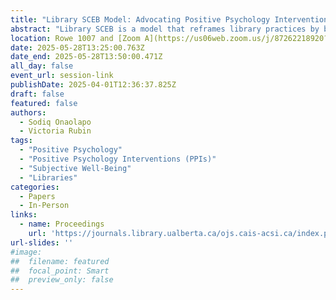 ```yaml
---
title: "Library SCEB Model: Advocating Positive Psychology Interventions in Library Settings"
abstract: "Library SCEB is a model that reframes library practices by building on elements from prominent theories in the positive psychology movement. We assert that certain types of space redesign (S), collection building (C), innovative events and programming (E), and bibliotherapy (B) are closely aligned with Positive Psychology Interventions (PPIs), which have been found experimentally to successfully improve subjective wellbeing (positive emotions, engagement, character strengths) in several disciplines, including education, health care, and organizational studies. We identify challenges with the Library SCEB efforts and recommend strategies for further integration of PPIs in the context of academic, public, and school librarianship."
location: Rowe 1007 and [Zoom A](https://us06web.zoom.us/j/87262218920?pwd=5ioya8nZ6CaAVAsMQuMeC8MpMrUzjG.1)
date: 2025-05-28T13:25:00.763Z
date_end: 2025-05-28T13:50:00.471Z
all_day: false
event_url: session-link
publishDate: 2025-04-01T12:36:37.825Z
draft: false
featured: false
authors:
  - Sodiq Onaolapo
  - Victoria Rubin
tags:
  - "Positive Psychology" 
  - "Positive Psychology Interventions (PPIs)" 
  - "Subjective Well-Being" 
  - "Libraries"
categories:
  - Papers
  - In-Person
links:
  - name: Proceedings
    url: 'https://journals.library.ualberta.ca/ojs.cais-acsi.ca/index.php/cais-asci/article/view/1906'
url-slides: ''
#image:
##  filename: featured
##  focal_point: Smart
##  preview_only: false
---
```


